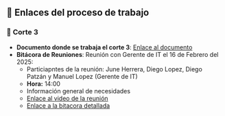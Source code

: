 ## 🔗 **Enlaces del proceso de trabajo**

### 📂 **Corte 3**

- **Documento donde se trabaja el corte 3**: [Enlace al documento](https://uvggt-my.sharepoint.com/:w:/r/personal/lop23242_uvg_edu_gt/Documents/Universidad/ciclo%205/software/Corte%203%20del%20proyecto.docx?d=w87c627d07129451d9c5c586a3457c204&csf=1&web=1&e=3OHXhe)
- **Bitácora de Reuniones**: Reunión con Gerente de IT el 16 de Febrero del 2025:
  -  Particiapntes de la reunión: June Herrera, Diego Lopez, Diego Patzán y Manuel Lopez (Gerente de IT)
  -  **Hora:** 14:00
  -  Información general de necesidades
  - [Enlace al video de la reunión](https://drive.google.com/file/d/1AaEPZZU-un4LlXKlMWRwrtBb52_F9QxO/view?usp=sharing)
  - [Enlace a la bitacora detallada](https://uvggt-my.sharepoint.com/:w:/g/personal/her231038_uvg_edu_gt/ESYUn9OCHBBPvygQl25TFLEBDQPIPt3YwfHsB0Uql-K9LA?e=0OUSua)

